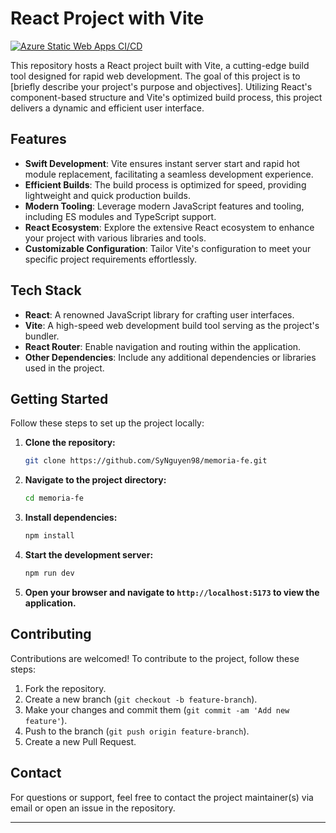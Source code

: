 # React Project with Vite
[![Azure Static Web Apps CI/CD](https://github.com/SyNguyen98/memoria-fe/actions/workflows/azure-static-web-apps.yml/badge.svg)](https://github.com/SyNguyen98/memoria-fe/actions/workflows/azure-static-web-apps.yml)

This repository hosts a React project built with Vite, a cutting-edge build tool designed for rapid web development. The goal of this project is to [briefly describe your project's purpose and objectives]. Utilizing React's component-based structure and Vite's optimized build process, this project delivers a dynamic and efficient user interface.

## Features

- **Swift Development**: Vite ensures instant server start and rapid hot module replacement, facilitating a seamless development experience.
- **Efficient Builds**: The build process is optimized for speed, providing lightweight and quick production builds.
- **Modern Tooling**: Leverage modern JavaScript features and tooling, including ES modules and TypeScript support.
- **React Ecosystem**: Explore the extensive React ecosystem to enhance your project with various libraries and tools.
- **Customizable Configuration**: Tailor Vite's configuration to meet your specific project requirements effortlessly.

## Tech Stack

- **React**: A renowned JavaScript library for crafting user interfaces.
- **Vite**: A high-speed web development build tool serving as the project's bundler.
- **React Router**: Enable navigation and routing within the application.
- **Other Dependencies**: Include any additional dependencies or libraries used in the project.

## Getting Started

Follow these steps to set up the project locally:

1. **Clone the repository:**

    ```bash
    git clone https://github.com/SyNguyen98/memoria-fe.git
    ```

2. **Navigate to the project directory:**

    ```bash
    cd memoria-fe
    ```

3. **Install dependencies:**

    ```bash
    npm install
    ```

4. **Start the development server:**

    ```bash
    npm run dev
    ```

5. **Open your browser and navigate to `http://localhost:5173` to view the application.**

## Contributing

Contributions are welcomed! To contribute to the project, follow these steps:

1. Fork the repository.
2. Create a new branch (`git checkout -b feature-branch`).
3. Make your changes and commit them (`git commit -am 'Add new feature'`).
4. Push to the branch (`git push origin feature-branch`).
5. Create a new Pull Request.

## Contact

For questions or support, feel free to contact the project maintainer(s) via email or open an issue in the repository.

---
